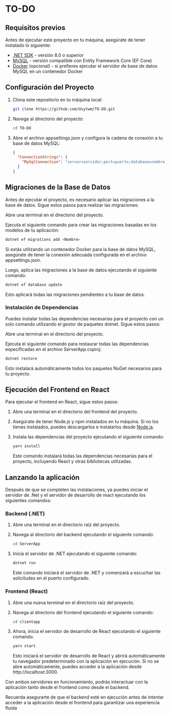 # TO-DO

## Requisitos previos

Antes de ejecutar este proyecto en tu máquina, asegúrate de tener instalado lo siguiente:

- [.NET SDK](https://dotnet.microsoft.com/download) - versión 8.0 o superior
- [MySQL](https://www.mysql.com/) - versión compatible con Entity Framework Core (EF Core)
- [Docker](https://www.docker.com/) (opcional) - si prefieres ejecutar el servidor de base de datos MySQL en un contenedor Docker

## Configuración del Proyecto

1. Clona este repositorio en tu máquina local:

   ```bash
   git clone https://github.com/Usytwm/TO-DO.git
   ```

2. Navega al directorio del proyecto:
   ```bash
   cd TO-DO
   ```
3. Abre el archivo appsettings.json y configura la cadena de conexión a tu base de datos MySQL:
   ```json
   {
     "ConnectionStrings": {
       "MySqlConnection": "server=servidor;port=puerto;database=nombre-base-datos;user=usuario;password=contraseña;"
     }
   }
   ```

## Migraciones de la Base de Datos

Antes de ejecutar el proyecto, es necesario aplicar las migraciones a la base de datos. Sigue estos pasos para realizar las migraciones:

Abre una terminal en el directorio del proyecto.

Ejecuta el siguiente comando para crear las migraciones basadas en los modelos de tu aplicación:

```bash
dotnet ef migrations add <Nombre>
```

Si estás utilizando un contenedor Docker para la base de datos MySQL, asegúrate de tener la conexión adecuada configurada en el archivo appsettings.json.

Luego, aplica las migraciones a la base de datos ejecutando el siguiente comando:

```bash
dotnet ef database update
```

Esto aplicará todas las migraciones pendientes a tu base de datos.

### Instalación de Dependencias

Puedes instalar todas las dependencias necesarias para el proyecto con un solo comando utilizando el gestor de paquetes dotnet. Sigue estos pasos:

Abre una terminal en el directorio del proyecto.

Ejecuta el siguiente comando para restaurar todas las dependencias especificadas en el archivo ServerApp.csproj:

```bash
dotnet restore
```

Esto instalará automáticamente todos los paquetes NuGet necesarios para tu proyecto.

## Ejecución del Frontend en React

Para ejecutar el frontend en React, sigue estos pasos:

1. Abre una terminal en el directorio del frontend del proyecto.

2. Asegúrate de tener Node.js y npm instalados en tu máquina. Si no los tienes instalados, puedes descargarlos e instalarlos desde [Node.js](https://nodejs.org/).

3. Instala las dependencias del proyecto ejecutando el siguiente comando:

   ```bash
   yarn install
   ```

   Este comando instalará todas las dependencias necesarias para el proyecto, incluyendo React y otras bibliotecas utilizadas.

## Lanzando la aplicación

Después de que se completen las instalaciones, ya puedes iniciar el servidor de .Net y el servidor de desarrollo de react ejecutando los siguientes comandos:

### Backend (.NET)

1. Abre una terminal en el directorio raíz del proyecto.

2. Navega al directorio del backend ejecutando el siguiente comando:

   ```bash
   cd ServerApp
   ```

3. Inicia el servidor de .NET ejecutando el siguiente comando:
   ```bash
   dotnet run
   ```
   Este comando iniciará el servidor de .NET y comenzará a escuchar las solicitudes en el puerto configurado.

### Frontend (React)

1. Abre una nueva terminal en el directorio raíz del proyecto.

2. Navega al directorio del frontend ejecutando el siguiente comando:

   ```bash
   cd clientapp
   ```

3. Ahora, inicia el servidor de desarrollo de React ejecutando el siguiente comando:

   ```bash
   yarn start
   ```

   Esto iniciará el servidor de desarrollo de React y abrirá automáticamente tu navegador predeterminado con la aplicación en ejecución. Si no se abre automáticamente, puedes acceder a la aplicación desde http://localhost:3000.

Con ambos servidores en funcionamiento, podrás interactuar con la aplicación tanto desde el frontend como desde el backend.

Recuerda asegurarte de que el backend esté en ejecución antes de intentar acceder a la aplicación desde el frontend para garantizar una experiencia fluida
